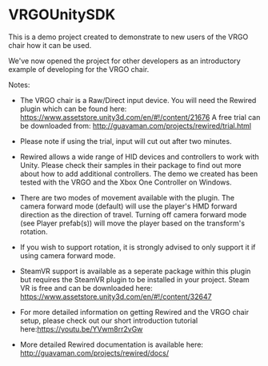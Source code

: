 # VRGOUnitySDK

This is a demo project created to demonstrate to new users of the VRGO chair how it can be used.

We've now opened the project for other developers as an introductory example of developing for the VRGO chair.

Notes:

- The VRGO chair is a Raw/Direct input device. You will need the Rewired plugin which can be found here: https://www.assetstore.unity3d.com/en/#!/content/21676
A free trial can be downloaded from: http://guavaman.com/projects/rewired/trial.html

- Please note if using the trial, input will cut out after two minutes.

- Rewired allows a wide range of HID devices and controllers to work with Unity. Please check their samples in their package to find out more about how to add additional controllers. The demo we created has been tested with the VRGO and the Xbox One Controller on Windows.

- There are two modes of movement available with the plugin. The camera forward mode (default) will use the player's HMD forward direction as the direction of travel. Turning off camera forward mode (see Player prefab(s)) will move the player based on the transform's rotation. 

- If you wish to support rotation, it is strongly advised to only support it if using camera forward mode.

- SteamVR support is available as a seperate package within this plugin but requires the SteamVR plugin to be installed in your project. Steam VR is free and can be downloaded here: https://www.assetstore.unity3d.com/en/#!/content/32647

- For more detailed information on getting Rewired and the VRGO chair setup, please check out our short introduction tutorial here:https://youtu.be/YVwm8rr2vGw

- More detailed Rewired documentation is available here: http://guavaman.com/projects/rewired/docs/

